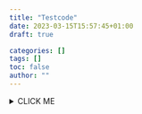 ```yaml
---
title: "Testcode"
date: 2023-03-15T15:57:45+01:00
draft: true

categories: []
tags: []
toc: false
author: ""
---
```


<details><summary>CLICK ME</summary>
<p>

#### We can hide anything, even code!

```ruby
   puts "Hello World"
```

</p>
</details>